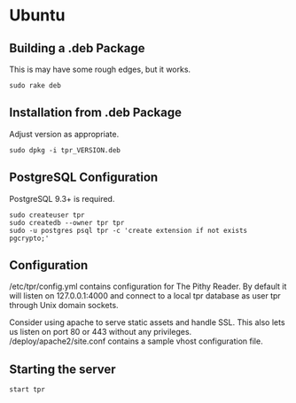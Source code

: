 # Ubuntu

## Building a .deb Package

This is may have some rough edges, but it works.

    sudo rake deb

## Installation from .deb Package

Adjust version as appropriate.

    sudo dpkg -i tpr_VERSION.deb

## PostgreSQL Configuration

PostgreSQL 9.3+ is required.

    sudo createuser tpr
    sudo createdb --owner tpr tpr
    sudo -u postgres psql tpr -c 'create extension if not exists pgcrypto;'

## Configuration

/etc/tpr/config.yml contains configuration for The Pithy Reader. By default it
will listen on 127.0.0.1:4000 and connect to a local tpr database as user tpr
through Unix domain sockets.

Consider using apache to serve static assets and handle SSL. This also lets us
listen on port 80 or 443 without any privileges. /deploy/apache2/site.conf
contains a sample vhost configuration file.

## Starting the server

    start tpr
